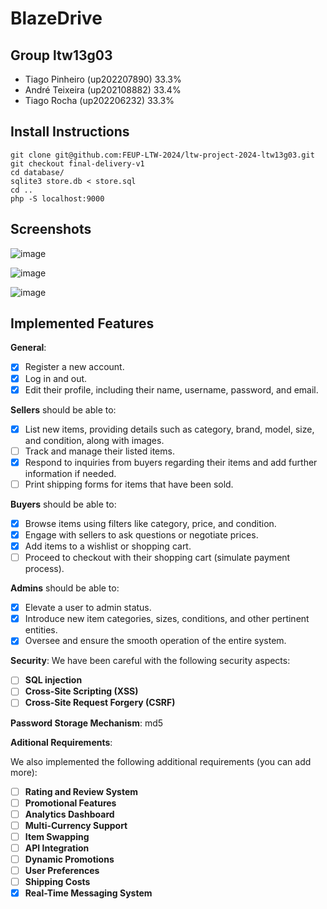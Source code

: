 # BlazeDrive

## Group ltw13g03

- Tiago Pinheiro (up202207890) 33.3%
- André Teixeira (up202108882) 33.4%
- Tiago Rocha (up202206232) 33.3%

## Install Instructions

    git clone git@github.com:FEUP-LTW-2024/ltw-project-2024-ltw13g03.git
    git checkout final-delivery-v1
    cd database/
    sqlite3 store.db < store.sql
    cd ..
    php -S localhost:9000

## Screenshots

![image](https://github.com/FEUP-LTW-2024/ltw-project-2024-ltw13g03/assets/132365868/843b9dbb-dc3f-4b7b-bc47-e80d4d6751ab)

![image](https://github.com/FEUP-LTW-2024/ltw-project-2024-ltw13g03/assets/132365868/99683376-6491-4585-96ed-27fde2da39bf)

![image](https://github.com/FEUP-LTW-2024/ltw-project-2024-ltw13g03/assets/132365868/ff5af59e-2e73-4feb-9413-ce100278265f)


## Implemented Features

**General**:

- [x] Register a new account.
- [x] Log in and out.
- [x] Edit their profile, including their name, username, password, and email.

**Sellers**  should be able to:

- [x] List new items, providing details such as category, brand, model, size, and condition, along with images.
- [ ] Track and manage their listed items.
- [x] Respond to inquiries from buyers regarding their items and add further information if needed.
- [ ] Print shipping forms for items that have been sold.

**Buyers**  should be able to:

- [x] Browse items using filters like category, price, and condition.
- [x] Engage with sellers to ask questions or negotiate prices.
- [x] Add items to a wishlist or shopping cart.
- [ ] Proceed to checkout with their shopping cart (simulate payment process).

**Admins**  should be able to:

- [x] Elevate a user to admin status.
- [x] Introduce new item categories, sizes, conditions, and other pertinent entities.
- [x] Oversee and ensure the smooth operation of the entire system.

**Security**:
We have been careful with the following security aspects:

- [ ] **SQL injection**
- [ ] **Cross-Site Scripting (XSS)**
- [ ] **Cross-Site Request Forgery (CSRF)**

**Password Storage Mechanism**: md5

**Aditional Requirements**:

We also implemented the following additional requirements (you can add more):

- [ ] **Rating and Review System**
- [ ] **Promotional Features**
- [ ] **Analytics Dashboard**
- [ ] **Multi-Currency Support**
- [ ] **Item Swapping**
- [ ] **API Integration**
- [ ] **Dynamic Promotions**
- [ ] **User Preferences**
- [ ] **Shipping Costs**
- [x] **Real-Time Messaging System**
